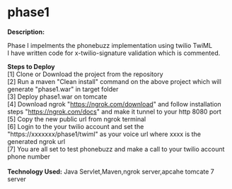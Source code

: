 # phase1

<b>Description:</b>

Phase I impelments the phonebuzz implementation using twilio TwiML <br>
I have written code for x-twilio-signature validation which is commented.<br>


<b>Steps to Deploy</b><br>
[1] Clone or Download the project from the repository<br>
[2] Run a maven "Clean install" command on the above project which will generate "phase1.war" in target folder<br>
[3] Deploy phase1.war on tomcate<br>
[4] Download ngrok "https://ngrok.com/download" and follow installation steps "https://ngrok.com/docs" and make it tunnel to   your http 8080 port<br>
[5] Copy the new public url from ngrok terminal <br>
[6] Login to the your twilio account and set the "https://xxxxxxx/phase1/twiml" as your voice url where xxxx is the generated ngrok url<br>
[7] You are all set to test phonebuzz and make a call to your twilio account phone number<br><br>
<b>Technology Used:</b> Java Servlet,Maven,ngrok server,apcahe tomcate 7 server



